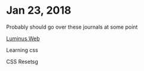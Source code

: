 # Jan 23, 2018

Probably should go over these journals at some point

[Luminus Web](http://www.luminusweb.net/)

Learning css

CSS Resetsg
